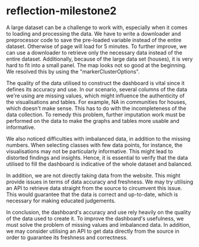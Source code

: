 # reflection-milestone2

A large dataset can be a challenge to work with, especially when it comes to loading and processing the data. We have to write a downloader and preprocessor code to save the pre-loaded variable instead of the entire dataset. Otherwise of page will load for 5 minutes. To further improve, we can use a downloader to retrieve only the necessary data instead of the entire dataset. Additionally, because of the large data set (houses), it is very hard to fit into a small panel. The map looks not so good at the beginning. We resolved this by using the "markerClusterOptions".

The quality of the data utilised to construct the dashboard is vital since it defines its accuracy and use. In our scenario, several columns of the data we're using are missing values, which might influence the authenticity of the visualisations and tables. For example, NA in communities for houses, which doesn't make sense. This has to do with the incompleteness of the data collection. To remedy this problem, further imputation work must be performed on the data to make the graphs and tables more usable and informative.

We also noticed difficulties with imbalanced data, in addition to the missing numbers. When selecting classes with few data points, for instance, the visualisations may not be particularly informative. This might lead to distorted findings and insights. Hence, it is essential to verify that the data utilised to fill the dashboard is indicative of the whole dataset and balanced.

In addition, we are not directly taking data from the website. This might provide issues in terms of data accuracy and freshness. We may try utilising an API to retrieve data straight from the source to circumvent this issue. This would guarantee that the data is correct and up-to-date, which is necessary for making educated judgements.

In conclusion, the dashboard's accuracy and use rely heavily on the quality of the data used to create it. To improve the dashboard's usefulness, we must solve the problem of missing values and imbalanced data. In addition, we may consider utilising an API to get data directly from the source in order to guarantee its freshness and correctness.

